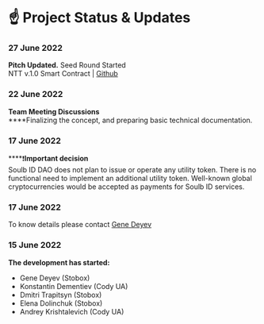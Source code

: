 # ☝ Project Status & Updates

### **27 June 2022**

**Pitch Updated.** Seed Round Started\
NTT v.1.0 Smart Contract | [Github](https://github.com/StoboxTechnologies/soulb.id)

### **22 June 2022**

**Team Meeting Discussions**\
****Finalizing the concept, and preparing basic technical documentation.

### **17 June 2022**

****:exclamation:**Important decision**\
Soulb ID DAO does not plan to issue or operate any utility token. There is no functional need to implement an additional utility token. Well-known global cryptocurrencies would be accepted as payments for Soulb ID services.&#x20;

### **17 June 2022**

To know details please contact [Gene Deyev](https://www.linkedin.com/in/deyev/)&#x20;

### **15 June 2022**

**The development has started:**

* Gene Deyev (Stobox)
* Konstantin Dementiev (Cody UA)
* Dmitri Trapitsyn (Stobox)
* Elena Dolinchuk (Stobox)
* Andrey Krishtalevich (Cody UA)
